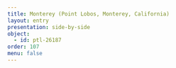 ```yaml
---
title: Monterey (Point Lobos, Monterey, California)
layout: entry
presentation: side-by-side
object:
  - id: ptl-26187
order: 107
menu: false
---
```






